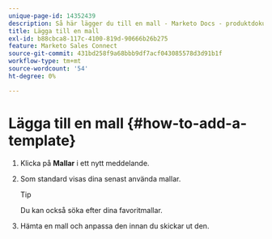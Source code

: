 ```yaml
---
unique-page-id: 14352439
description: Så här lägger du till en mall - Marketo Docs - produktdokumentation
title: Lägga till en mall
exl-id: b88cbca8-117c-4100-819d-90666b26b275
feature: Marketo Sales Connect
source-git-commit: 431bd258f9a68bbb9df7acf043085578d3d91b1f
workflow-type: tm+mt
source-wordcount: '54'
ht-degree: 0%

---
```


# Lägga till en mall {#how-to-add-a-template}

1. Klicka på **Mallar** i ett nytt meddelande.

1. Som standard visas dina senast använda mallar.

   >[!TIP]
   >
   >Du kan också söka efter dina favoritmallar.

1. Hämta en mall och anpassa den innan du skickar ut den.
